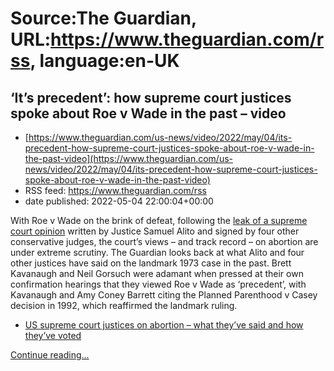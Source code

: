 # Source:The Guardian, URL:https://www.theguardian.com/rss, language:en-UK

## ‘It’s precedent’: how supreme court justices spoke about Roe v Wade in the past – video
 - [https://www.theguardian.com/us-news/video/2022/may/04/its-precedent-how-supreme-court-justices-spoke-about-roe-v-wade-in-the-past-video](https://www.theguardian.com/us-news/video/2022/may/04/its-precedent-how-supreme-court-justices-spoke-about-roe-v-wade-in-the-past-video)
 - RSS feed: https://www.theguardian.com/rss
 - date published: 2022-05-04 22:00:04+00:00

<p>With Roe v Wade on the brink of defeat, following the <a href="https://www.theguardian.com/world/2022/may/03/supreme-court-abortion-law-leak-roe-v-wade">leak of a supreme court opinion</a> written by Justice Samuel Alito and signed by four other conservative judges, the court’s views – and track record – on abortion are under extreme scrutiny. The Guardian looks back at what Alito and four other justices have said on the landmark 1973 case in the past. Brett Kavanaugh and Neil Gorsuch were adamant when pressed at their own confirmation hearings that they viewed&nbsp;Roe&nbsp;v&nbsp;Wade&nbsp;as ‘precedent’, with Kavanaugh and Amy Coney Barrett citing the Planned Parenthood v Casey decision in 1992, which reaffirmed the landmark ruling.</p><ul><li><a href="https://www.theguardian.com/law/2022/may/04/how-supreme-court-justices-voted-abortion-alito-roberts-thomas-kavanaugh">US supreme court justices on abortion – what they’ve said and how they’ve voted</a><br /></li></ul> <a href="https://www.theguardian.com/us-news/video/2022/may/04/its-precedent-how-supreme-court-justices-spoke-about-roe-v-wade-in-the-past-video">Continue reading...</a>

